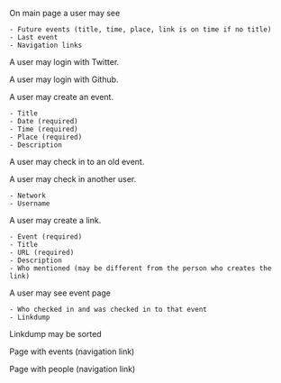 On main page a user may see

    - Future events (title, time, place, link is on time if no title)
    - Last event
    - Navigation links


A user may login with Twitter.


A user may login with Github.


A user may create an event.

    - Title
    - Date (required)
    - Time (required)
    - Place (required)
    - Description


A user may check in to an old event.


A user may check in another user.

    - Network
    - Username


A user may create a link.

    - Event (required)
    - Title
    - URL (required)
    - Description
    - Who mentioned (may be different from the person who creates the link)


A user may see event page

    - Who checked in and was checked in to that event
    - Linkdump


Linkdump may be sorted


Page with events (navigation link)


Page with people (navigation link)
